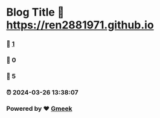 # Blog Title :link: https://ren2881971.github.io 
### :page_facing_up: [1](https://ren2881971.github.io/tag.html) 
### :speech_balloon: 0 
### :hibiscus: 5 
### :alarm_clock: 2024-03-26 13:38:07 
### Powered by :heart: [Gmeek](https://github.com/Meekdai/Gmeek)
